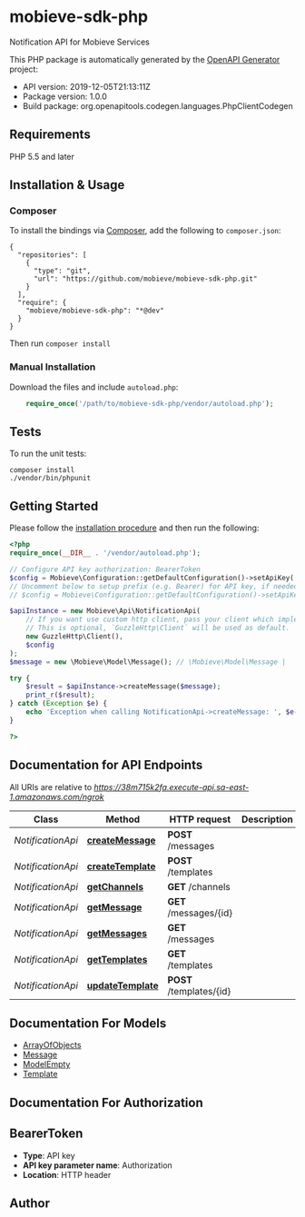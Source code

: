 # mobieve-sdk-php
Notification API for Mobieve Services

This PHP package is automatically generated by the [OpenAPI Generator](https://openapi-generator.tech) project:

- API version: 2019-12-05T21:13:11Z
- Package version: 1.0.0
- Build package: org.openapitools.codegen.languages.PhpClientCodegen

## Requirements

PHP 5.5 and later

## Installation & Usage
### Composer

To install the bindings via [Composer](http://getcomposer.org/), add the following to `composer.json`:

```
{
  "repositories": [
    {
      "type": "git",
      "url": "https://github.com/mobieve/mobieve-sdk-php.git"
    }
  ],
  "require": {
    "mobieve/mobieve-sdk-php": "*@dev"
  }
}
```

Then run `composer install`

### Manual Installation

Download the files and include `autoload.php`:

```php
    require_once('/path/to/mobieve-sdk-php/vendor/autoload.php');
```

## Tests

To run the unit tests:

```
composer install
./vendor/bin/phpunit
```

## Getting Started

Please follow the [installation procedure](#installation--usage) and then run the following:

```php
<?php
require_once(__DIR__ . '/vendor/autoload.php');

// Configure API key authorization: BearerToken
$config = Mobieve\Configuration::getDefaultConfiguration()->setApiKey('Authorization', 'YOUR_API_KEY');
// Uncomment below to setup prefix (e.g. Bearer) for API key, if needed
// $config = Mobieve\Configuration::getDefaultConfiguration()->setApiKeyPrefix('Authorization', 'Bearer');

$apiInstance = new Mobieve\Api\NotificationApi(
    // If you want use custom http client, pass your client which implements `GuzzleHttp\ClientInterface`.
    // This is optional, `GuzzleHttp\Client` will be used as default.
    new GuzzleHttp\Client(),
    $config
);
$message = new \Mobieve\Model\Message(); // \Mobieve\Model\Message | 

try {
    $result = $apiInstance->createMessage($message);
    print_r($result);
} catch (Exception $e) {
    echo 'Exception when calling NotificationApi->createMessage: ', $e->getMessage(), PHP_EOL;
}

?>
```

## Documentation for API Endpoints

All URIs are relative to *https://38m715k2fa.execute-api.sa-east-1.amazonaws.com/ngrok*

Class | Method | HTTP request | Description
------------ | ------------- | ------------- | -------------
*NotificationApi* | [**createMessage**](docs/Api/NotificationApi.md#createmessage) | **POST** /messages | 
*NotificationApi* | [**createTemplate**](docs/Api/NotificationApi.md#createtemplate) | **POST** /templates | 
*NotificationApi* | [**getChannels**](docs/Api/NotificationApi.md#getchannels) | **GET** /channels | 
*NotificationApi* | [**getMessage**](docs/Api/NotificationApi.md#getmessage) | **GET** /messages/{id} | 
*NotificationApi* | [**getMessages**](docs/Api/NotificationApi.md#getmessages) | **GET** /messages | 
*NotificationApi* | [**getTemplates**](docs/Api/NotificationApi.md#gettemplates) | **GET** /templates | 
*NotificationApi* | [**updateTemplate**](docs/Api/NotificationApi.md#updatetemplate) | **POST** /templates/{id} | 


## Documentation For Models

 - [ArrayOfObjects](docs/Model/ArrayOfObjects.md)
 - [Message](docs/Model/Message.md)
 - [ModelEmpty](docs/Model/ModelEmpty.md)
 - [Template](docs/Model/Template.md)


## Documentation For Authorization


## BearerToken

- **Type**: API key
- **API key parameter name**: Authorization
- **Location**: HTTP header


## Author




